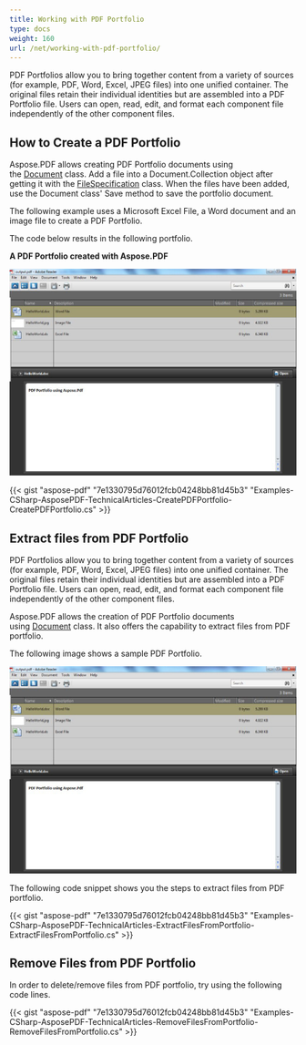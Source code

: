 ```yaml
---
title: Working with PDF Portfolio
type: docs
weight: 160
url: /net/working-with-pdf-portfolio/
---
```


PDF Portfolios allow you to bring together content from a variety of sources (for example, PDF, Word, Excel, JPEG files) into one unified container. The original files retain their individual identities but are assembled into a PDF Portfolio file. Users can open, read, edit, and format each component file independently of the other component files.
## **How to Create a PDF Portfolio**
Aspose.PDF allows creating PDF Portfolio documents using the [Document](https://apireference.aspose.com/net/pdf/aspose.pdf/document) class. Add a file into a Document.Collection object after getting it with the [FileSpecification](https://apireference.aspose.com/net/pdf/aspose.pdf/filespecification) class. When the files have been added, use the Document class' Save method to save the portfolio document.

The following example uses a Microsoft Excel File, a Word document and an image file to create a PDF Portfolio.

The code below results in the following portfolio.

**A PDF Portfolio created with Aspose.PDF** 

![todo:image_alt_text](working-with-pdf-portfolio_1.jpg)



{{< gist "aspose-pdf" "7e1330795d76012fcb04248bb81d45b3" "Examples-CSharp-AsposePDF-TechnicalArticles-CreatePDFPortfolio-CreatePDFPortfolio.cs" >}}
## **Extract files from PDF Portfolio**
PDF Portfolios allow you to bring together content from a variety of sources (for example, PDF, Word, Excel, JPEG files) into one unified container. The original files retain their individual identities but are assembled into a PDF Portfolio file. Users can open, read, edit, and format each component file independently of the other component files.

Aspose.PDF allows the creation of PDF Portfolio documents using [Document](https://apireference.aspose.com/net/pdf/aspose.pdf/document) class. It also offers the capability to extract files from PDF portfolio.

The following image shows a sample PDF Portfolio.

![todo:image_alt_text](working-with-pdf-portfolio_1.jpg)

The following code snippet shows you the steps to extract files from PDF portfolio.

{{< gist "aspose-pdf" "7e1330795d76012fcb04248bb81d45b3" "Examples-CSharp-AsposePDF-TechnicalArticles-ExtractFilesFromPortfolio-ExtractFilesFromPortfolio.cs" >}}
## **Remove Files from PDF Portfolio**
In order to delete/remove files from PDF portfolio, try using the following code lines.

{{< gist "aspose-pdf" "7e1330795d76012fcb04248bb81d45b3" "Examples-CSharp-AsposePDF-TechnicalArticles-RemoveFilesFromPortfolio-RemoveFilesFromPortfolio.cs" >}}
